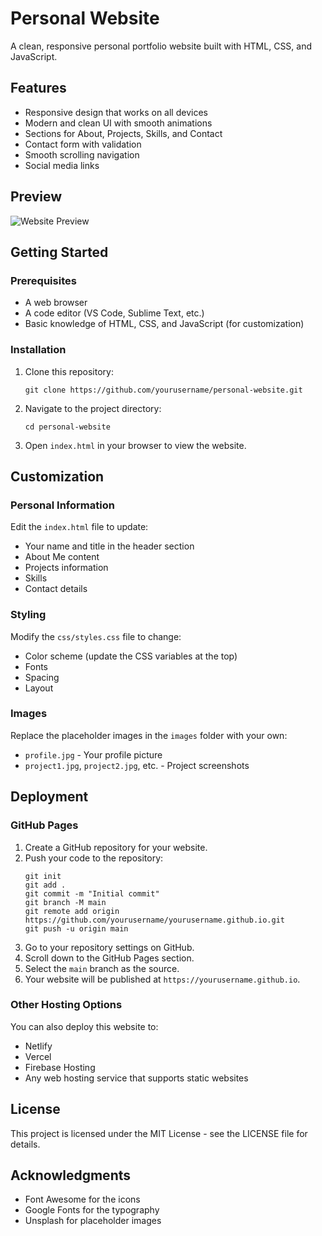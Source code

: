 # Personal Website

A clean, responsive personal portfolio website built with HTML, CSS, and JavaScript.

## Features

- Responsive design that works on all devices
- Modern and clean UI with smooth animations
- Sections for About, Projects, Skills, and Contact
- Contact form with validation
- Smooth scrolling navigation
- Social media links

## Preview

![Website Preview](images/preview.jpg)

## Getting Started

### Prerequisites

- A web browser
- A code editor (VS Code, Sublime Text, etc.)
- Basic knowledge of HTML, CSS, and JavaScript (for customization)

### Installation

1. Clone this repository:
   ```
   git clone https://github.com/yourusername/personal-website.git
   ```

2. Navigate to the project directory:
   ```
   cd personal-website
   ```

3. Open `index.html` in your browser to view the website.

## Customization

### Personal Information

Edit the `index.html` file to update:
- Your name and title in the header section
- About Me content
- Projects information
- Skills
- Contact details

### Styling

Modify the `css/styles.css` file to change:
- Color scheme (update the CSS variables at the top)
- Fonts
- Spacing
- Layout

### Images

Replace the placeholder images in the `images` folder with your own:
- `profile.jpg` - Your profile picture
- `project1.jpg`, `project2.jpg`, etc. - Project screenshots

## Deployment

### GitHub Pages

1. Create a GitHub repository for your website.
2. Push your code to the repository:
   ```
   git init
   git add .
   git commit -m "Initial commit"
   git branch -M main
   git remote add origin https://github.com/yourusername/yourusername.github.io.git
   git push -u origin main
   ```
3. Go to your repository settings on GitHub.
4. Scroll down to the GitHub Pages section.
5. Select the `main` branch as the source.
6. Your website will be published at `https://yourusername.github.io`.

### Other Hosting Options

You can also deploy this website to:
- Netlify
- Vercel
- Firebase Hosting
- Any web hosting service that supports static websites

## License

This project is licensed under the MIT License - see the LICENSE file for details.

## Acknowledgments

- Font Awesome for the icons
- Google Fonts for the typography
- Unsplash for placeholder images 